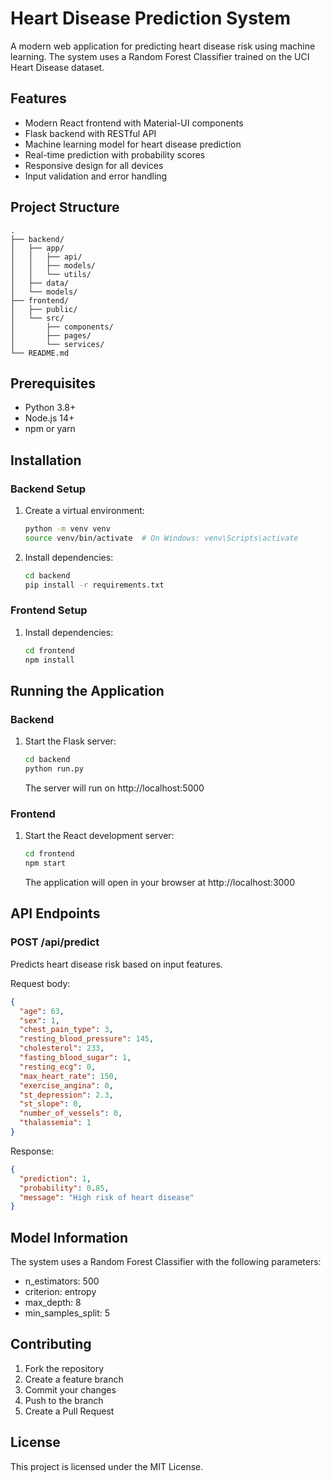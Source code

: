 # Heart Disease Prediction System

A modern web application for predicting heart disease risk using machine learning. The system uses a Random Forest Classifier trained on the UCI Heart Disease dataset.

## Features

- Modern React frontend with Material-UI components
- Flask backend with RESTful API
- Machine learning model for heart disease prediction
- Real-time prediction with probability scores
- Responsive design for all devices
- Input validation and error handling

## Project Structure

```
.
├── backend/
│   ├── app/
│   │   ├── api/
│   │   ├── models/
│   │   └── utils/
│   ├── data/
│   └── models/
├── frontend/
│   ├── public/
│   └── src/
│       ├── components/
│       ├── pages/
│       └── services/
└── README.md
```

## Prerequisites

- Python 3.8+
- Node.js 14+
- npm or yarn

## Installation

### Backend Setup

1. Create a virtual environment:
   ```bash
   python -m venv venv
   source venv/bin/activate  # On Windows: venv\Scripts\activate
   ```

2. Install dependencies:
   ```bash
   cd backend
   pip install -r requirements.txt
   ```

### Frontend Setup

1. Install dependencies:
   ```bash
   cd frontend
   npm install
   ```

## Running the Application

### Backend

1. Start the Flask server:
   ```bash
   cd backend
   python run.py
   ```
   The server will run on http://localhost:5000

### Frontend

1. Start the React development server:
   ```bash
   cd frontend
   npm start
   ```
   The application will open in your browser at http://localhost:3000

## API Endpoints

### POST /api/predict

Predicts heart disease risk based on input features.

Request body:
```json
{
  "age": 63,
  "sex": 1,
  "chest_pain_type": 3,
  "resting_blood_pressure": 145,
  "cholesterol": 233,
  "fasting_blood_sugar": 1,
  "resting_ecg": 0,
  "max_heart_rate": 150,
  "exercise_angina": 0,
  "st_depression": 2.3,
  "st_slope": 0,
  "number_of_vessels": 0,
  "thalassemia": 1
}
```

Response:
```json
{
  "prediction": 1,
  "probability": 0.85,
  "message": "High risk of heart disease"
}
```

## Model Information

The system uses a Random Forest Classifier with the following parameters:
- n_estimators: 500
- criterion: entropy
- max_depth: 8
- min_samples_split: 5

## Contributing

1. Fork the repository
2. Create a feature branch
3. Commit your changes
4. Push to the branch
5. Create a Pull Request

## License

This project is licensed under the MIT License. 